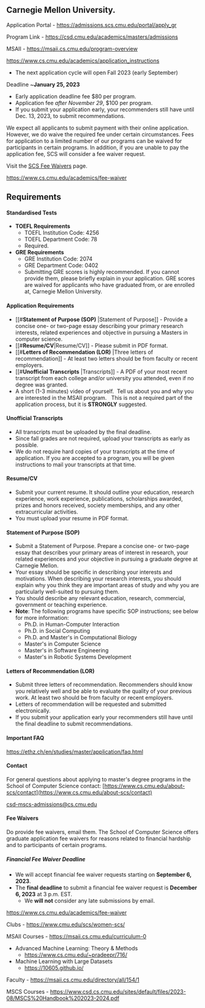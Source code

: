 ## Carnegie Mellon University.


Application Portal - https://admissions.scs.cmu.edu/portal/apply_gr


Program Link - https://csd.cmu.edu/academics/masters/admissions 

MSAII - https://msaii.cs.cmu.edu/program-overview

https://www.cs.cmu.edu/academics/application_instructions

- The next application cycle will open Fall 2023 (early September)

Deadline ~**January 25, 2023**

- Early application deadline fee $80 per program.
- Application fee _after November 29_, $100 per program. 
- If you submit your application early, your recommenders still have until Dec. 13, 2023, to submit recommendations.

We expect all applicants to submit payment with their online application. However, we do waive the required fee under certain circumstances. Fees for application to a limited number of our programs can be waived for participants in certain programs. In addition, if you are unable to pay the application fee, SCS will consider a fee waiver request.

Visit the [SCS Fee Waivers](https://www.cs.cmu.edu/academics/fee-waiver) page.

https://www.cs.cmu.edu/academics/fee-waiver
## Requirements

#### Standardised Tests

- **TOEFL Requirements**
	- TOEFL Institution Code: 4256
	- TOEFL Department Code: 78
	- Required.
- **GRE Requirements**
	- GRE Institution Code: 2074
	- GRE Department Code: 0402
	- Submitting GRE scores is highly recommended. If you cannot provide them, please briefly explain in your application. GRE scores are waived for applicants who have graduated from, or are enrolled at, Carnegie Mellon University.



#### Application Requirements
- [[#**Statement of Purpose (SOP)** |Statement of Purpose]] - Provide a concise one- or two-page essay describing your primary research interests, related experiences and objective in pursuing a Masters in computer science.
- [[#**Resume/CV**|Resume/CV]] - Please submit in PDF format.
- [[#**Letters of Recommendation (LOR)** |Three letters of recommendation]] - At least two letters should be from faculty or recent employers.
- [[#**Unofficial Transcripts** |Transcripts]] - A PDF of your most recent transcript from each college and/or university you attended, even if no degree was granted.
- A short (1-3 minutes) video of yourself.  Tell us about you and why you are interested in the MSAII program.   This is not a required part of the application process, but it is **STRONGLY** suggested.



#### **Unofficial Transcripts** 
- All transcripts must be uploaded by the final deadline.
- Since fall grades are not required, upload your transcripts as early as possible.
- We do not require hard copies of your transcripts at the time of application. If you are accepted to a program, you will be given instructions to mail your transcripts at that time. 


#### **Resume/CV** 
- Submit your current resume. It should outline your education, research experience, work experience, publications, scholarships awarded, prizes and honors received, society memberships, and any other extracurricular activities. 
- You must upload your resume in PDF format. 


#### **Statement of Purpose (SOP)** 
- Submit a Statement of Purpose. Prepare a concise one- or two-page essay that describes your primary areas of interest in research, your related experiences and your objective in pursuing a graduate degree at Carnegie Mellon.
- Your essay should be specific in describing your interests and motivations. When describing your research interests, you should explain why you think they are important areas of study and why you are particularly well-suited to pursuing them.
- You should describe any relevant education, research, commercial, government or teaching experience.
- **Note**: The following programs have specific SOP instructions; see below for more information:
	- Ph.D. in Human-Computer Interaction
	- Ph.D. in Social Computing
	- Ph.D. and Master's in Computational Biology
	- Master's in Computer Science
	- Master's in Software Engineering
	- Master's in Robotic Systems Development

#### **Letters of Recommendation (LOR)** 
- Submit three letters of recommendation. Recommenders should know you relatively well and be able to evaluate the quality of your previous work. At least two should be from faculty or recent employers.
- Letters of recommendation will be requested and submitted electronically. 
- If you submit your application early your recommenders still have until the final deadline to submit recommendations.

#### Important FAQ
https://ethz.ch/en/studies/master/application/faq.html

#### Contact

For general questions about applying to master's degree programs in the School of Computer Science contact: [https://www.cs.cmu.edu/about-scs/contact](https://www.cs.cmu.edu/about-scs/contact)

csd-mscs-admissions@cs.cmu.edu


#### Fee Waivers
Do provide fee waivers, email them.
The School of Computer Science offers graduate application fee waivers for reasons related to financial hardship and to participants of certain programs.

##### Financial Fee Waiver Deadline
- We will accept financial fee waiver requests starting on **September 6, 2023**.
- The **final deadline** to submit a financial fee waiver request is **December 6, 2023** at 3 p.m. EST. 
    - We **will not** consider any late submissions by email.

https://www.cs.cmu.edu/academics/fee-waiver

Clubs - https://www.cmu.edu/scs/women-scs/


MSAII Courses - https://msaii.cs.cmu.edu/curriculum-0

- Advanced Machine Learning: Theory & Methods
	- https://www.cs.cmu.edu/~pradeepr/716/
- Machine Learning with Large Datasets
	- https://10605.github.io/

Faculty - https://msaii.cs.cmu.edu/directory/all/154/1

MSCS Courses - https://www.csd.cs.cmu.edu/sites/default/files/2023-08/MSCS%20Handbook%202023-2024.pdf